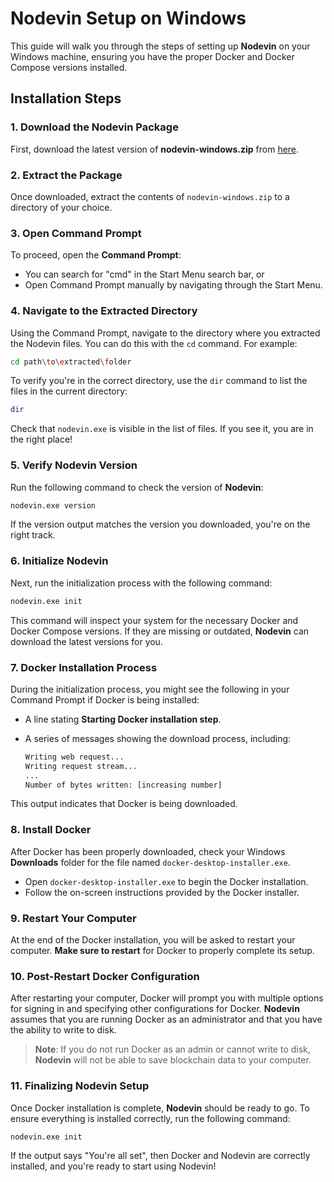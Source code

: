 # Nodevin Setup on Windows

This guide will walk you through the steps of setting up **Nodevin** on your Windows machine, ensuring you have the proper Docker and Docker Compose versions installed.

## Installation Steps

### 1. Download the Nodevin Package

First, download the latest version of **nodevin-windows.zip** from [here](https://github.com/fiftysixcrypto/nodevin/releases).

### 2. Extract the Package

Once downloaded, extract the contents of `nodevin-windows.zip` to a directory of your choice.

### 3. Open Command Prompt

To proceed, open the **Command Prompt**:
- You can search for "cmd" in the Start Menu search bar, or
- Open Command Prompt manually by navigating through the Start Menu.

### 4. Navigate to the Extracted Directory

Using the Command Prompt, navigate to the directory where you extracted the Nodevin files. You can do this with the `cd` command. For example:

```bash
cd path\to\extracted\folder
```

To verify you're in the correct directory, use the `dir` command to list the files in the current directory:

```bash
dir
```

Check that `nodevin.exe` is visible in the list of files. If you see it, you are in the right place!

### 5. Verify Nodevin Version

Run the following command to check the version of **Nodevin**:

```bash
nodevin.exe version
```

If the version output matches the version you downloaded, you're on the right track.

### 6. Initialize Nodevin

Next, run the initialization process with the following command:

```bash
nodevin.exe init
```

This command will inspect your system for the necessary Docker and Docker Compose versions. If they are missing or outdated, **Nodevin** can download the latest versions for you.

### 7. Docker Installation Process

During the initialization process, you might see the following in your Command Prompt if Docker is being installed:

- A line stating **Starting Docker installation step**.
- A series of messages showing the download process, including:

  ```bash
  Writing web request...
  Writing request stream...
  ...
  Number of bytes written: [increasing number]
  ```

This output indicates that Docker is being downloaded.

### 8. Install Docker

After Docker has been properly downloaded, check your Windows **Downloads** folder for the file named `docker-desktop-installer.exe`.

- Open `docker-desktop-installer.exe` to begin the Docker installation.
- Follow the on-screen instructions provided by the Docker installer.
  
### 9. Restart Your Computer

At the end of the Docker installation, you will be asked to restart your computer. **Make sure to restart** for Docker to properly complete its setup.

### 10. Post-Restart Docker Configuration

After restarting your computer, Docker will prompt you with multiple options for signing in and specifying other configurations for Docker. **Nodevin** assumes that you are running Docker as an administrator and that you have the ability to write to disk.

> **Note**: If you do not run Docker as an admin or cannot write to disk, **Nodevin** will not be able to save blockchain data to your computer.

### 11. Finalizing Nodevin Setup

Once Docker installation is complete, **Nodevin** should be ready to go. To ensure everything is installed correctly, run the following command:

```bash
nodevin.exe init
```

If the output says "You're all set", then Docker and Nodevin are correctly installed, and you're ready to start using Nodevin!
